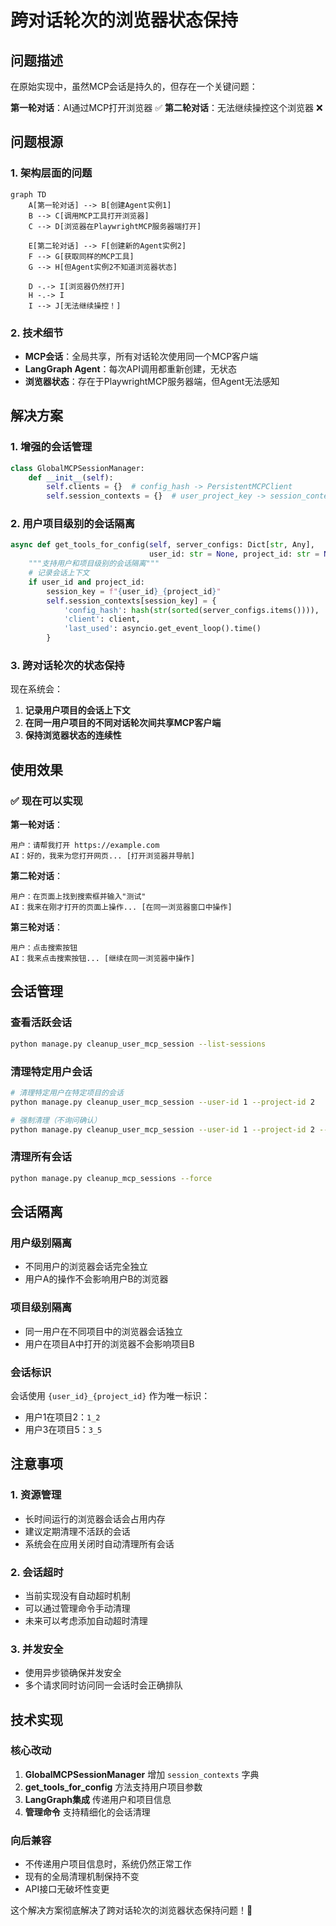 # 跨对话轮次的浏览器状态保持

## 问题描述

在原始实现中，虽然MCP会话是持久的，但存在一个关键问题：

**第一轮对话**：AI通过MCP打开浏览器 ✅
**第二轮对话**：无法继续操控这个浏览器 ❌

## 问题根源

### 1. 架构层面的问题

```mermaid
graph TD
    A[第一轮对话] --> B[创建Agent实例1]
    B --> C[调用MCP工具打开浏览器]
    C --> D[浏览器在PlaywrightMCP服务器端打开]
    
    E[第二轮对话] --> F[创建新的Agent实例2]
    F --> G[获取同样的MCP工具]
    G --> H[但Agent实例2不知道浏览器状态]
    
    D -.-> I[浏览器仍然打开]
    H -.-> I
    I --> J[无法继续操控！]
```

### 2. 技术细节

- **MCP会话**：全局共享，所有对话轮次使用同一个MCP客户端
- **LangGraph Agent**：每次API调用都重新创建，无状态
- **浏览器状态**：存在于PlaywrightMCP服务器端，但Agent无法感知

## 解决方案

### 1. 增强的会话管理

```python
class GlobalMCPSessionManager:
    def __init__(self):
        self.clients = {}  # config_hash -> PersistentMCPClient
        self.session_contexts = {}  # user_project_key -> session_context
```

### 2. 用户项目级别的会话隔离

```python
async def get_tools_for_config(self, server_configs: Dict[str, Any], 
                               user_id: str = None, project_id: str = None):
    """支持用户和项目级别的会话隔离"""
    # 记录会话上下文
    if user_id and project_id:
        session_key = f"{user_id}_{project_id}"
        self.session_contexts[session_key] = {
            'config_hash': hash(str(sorted(server_configs.items()))),
            'client': client,
            'last_used': asyncio.get_event_loop().time()
        }
```

### 3. 跨对话轮次的状态保持

现在系统会：

1. **记录用户项目的会话上下文**
2. **在同一用户项目的不同对话轮次间共享MCP客户端**
3. **保持浏览器状态的连续性**

## 使用效果

### ✅ 现在可以实现

**第一轮对话**：
```
用户：请帮我打开 https://example.com
AI：好的，我来为您打开网页... [打开浏览器并导航]
```

**第二轮对话**：
```
用户：在页面上找到搜索框并输入"测试"
AI：我来在刚才打开的页面上操作... [在同一浏览器窗口中操作]
```

**第三轮对话**：
```
用户：点击搜索按钮
AI：我来点击搜索按钮... [继续在同一浏览器中操作]
```

## 会话管理

### 查看活跃会话

```bash
python manage.py cleanup_user_mcp_session --list-sessions
```

### 清理特定用户会话

```bash
# 清理特定用户在特定项目的会话
python manage.py cleanup_user_mcp_session --user-id 1 --project-id 2

# 强制清理（不询问确认）
python manage.py cleanup_user_mcp_session --user-id 1 --project-id 2 --force
```

### 清理所有会话

```bash
python manage.py cleanup_mcp_sessions --force
```

## 会话隔离

### 用户级别隔离

- 不同用户的浏览器会话完全独立
- 用户A的操作不会影响用户B的浏览器

### 项目级别隔离

- 同一用户在不同项目中的浏览器会话独立
- 用户在项目A中打开的浏览器不会影响项目B

### 会话标识

会话使用 `{user_id}_{project_id}` 作为唯一标识：

- 用户1在项目2：`1_2`
- 用户3在项目5：`3_5`

## 注意事项

### 1. 资源管理

- 长时间运行的浏览器会话会占用内存
- 建议定期清理不活跃的会话
- 系统会在应用关闭时自动清理所有会话

### 2. 会话超时

- 当前实现没有自动超时机制
- 可以通过管理命令手动清理
- 未来可以考虑添加自动超时清理

### 3. 并发安全

- 使用异步锁确保并发安全
- 多个请求同时访问同一会话时会正确排队

## 技术实现

### 核心改动

1. **GlobalMCPSessionManager** 增加 `session_contexts` 字典
2. **get_tools_for_config** 方法支持用户项目参数
3. **LangGraph集成** 传递用户和项目信息
4. **管理命令** 支持精细化的会话清理

### 向后兼容

- 不传递用户项目信息时，系统仍然正常工作
- 现有的全局清理机制保持不变
- API接口无破坏性变更

这个解决方案彻底解决了跨对话轮次的浏览器状态保持问题！🎉
